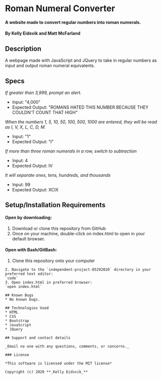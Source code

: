 # Roman Numeral Converter
#### A website made to convert regular numbers into roman numerals.

#### By **Kelly Eidsvik and Matt McFarland**

## Description

A webpage made with JavaScript and JQuery to take in regular numbers as input and output roman numeral equivalents.

## Specs

_If greater than 3,999, prompt an alert._
* Input: "4,000" 
* Expected Output: "ROMANS HATED THIS NUMBER BECAUSE THEY COULDN'T COUNT THAT HIGH"

_When the numbers 1, 5, 10, 50, 100, 500, 1000 are entered, they will be read as I, V, X, L, C, D, M._
* Input: "1" 
* Expected Output: "I"

_If more than three roman numerals in a row, switch to subtraction_
* Input: 4
* Expected Output: IV

_It will separate ones, tens, hundreds, and thousands_
* Input: 99
* Expected Output: XCIX

## Setup/Installation Requirements

#### Open by downloading:
1. Download or clone this repository from GitHub 
2. Once on your machine, double-click on index.html to open in your default browser.

#### Open with Bash/GitBash:
1. Clone this repository onto your computer
````
2. Navigate to the `independent-project-05292020` directory in your preferred text editor:
`code`
3. Open index.html in preferred browser:
`open index.html`

## Known Bugs
* No known bugs.

## Technologies Used
* HTML
* CSS
* Bootstrap
* JavaScript
* JQuery

## Support and contact details

_Email no one with any questions, comments, or concerns._

### License

*This software is licensed under the MIT license*

Copyright (c) 2020 **_Kelly Eidsvik_**
